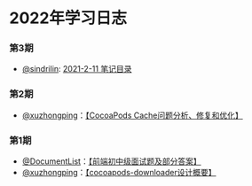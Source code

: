 # 2022年学习日志
### 第3期
* [@sindrilin](https://github.com/sindrilin): [2021-2-11 笔记目录](https://github.com/sindrilin/studyNotes/blob/master/2021-2-11.md)

### 第2期
* [@xuzhongping](https://github.com/xuzhongping)：[【CocoaPods Cache问题分析、修复和优化】](https://mp.weixin.qq.com/s/HFfzNICcOlx9uPqPOyTmHg)

### 第1期
* [@DocumentList](https://github.com/DocumentList)：[【前端初中级面试题及部分答案】](https://blog.csdn.net/qq_40259123/article/details/122495826?spm=1001.2014.3001.5502)
* [@xuzhongping](https://github.com/xuzhongping)：[【cocoapods-downloader设计概要】](https://mp.weixin.qq.com/s/J10EbVTAb_u_yDCThxFJYg)
